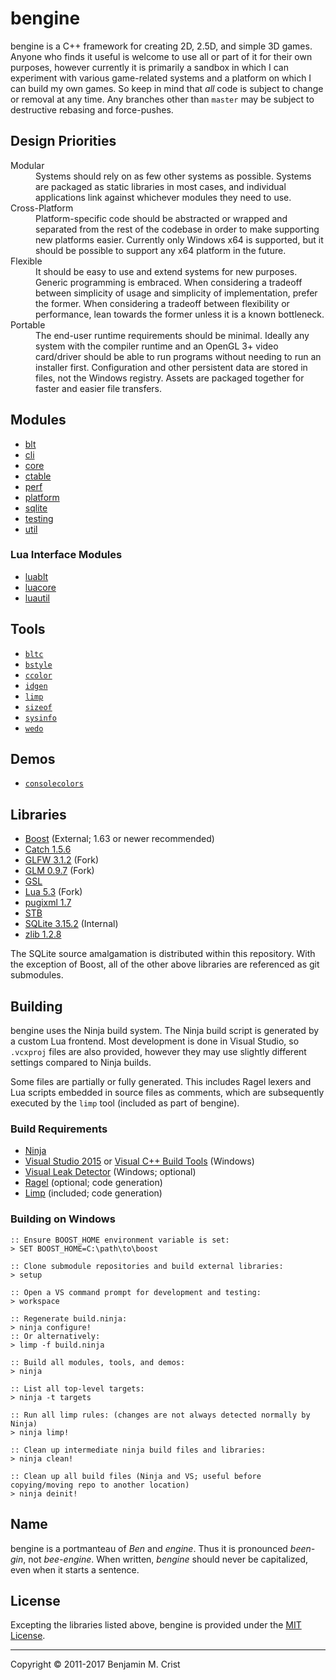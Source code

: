 # bengine
bengine is a C++ framework for creating 2D, 2.5D, and simple 3D games.  Anyone
who finds it useful is welcome to use all or part of it for their own purposes,
however currently it is primarily a sandbox in which I can experiment with
various game-related systems and a platform on which I can build my own games.
So keep in mind that *all* code is subject to change or removal at any time.
Any branches other than `master` may be subject to destructive rebasing and
force-pushes.


## Design Priorities
<dl>
   <dt>Modular</dt>
      <dd>Systems should rely on as few other systems as possible.  Systems are
          packaged as static libraries in most cases, and individual
          applications link against whichever modules they need to use.</dd>
   <dt>Cross-Platform</dt>
      <dd>Platform-specific code should be abstracted or wrapped and separated
          from the rest of the codebase in order to make supporting new
          platforms easier.  Currently only Windows x64 is supported, but it
          should be possible to support any x64 platform in the future.</dd>
   <dt>Flexible</dt>
      <dd>It should be easy to use and extend systems for new purposes.  Generic
          programming is embraced.  When considering a tradeoff between
          simplicity of usage and simplicity of implementation, prefer the
          former.  When considering a tradeoff between flexibility or
          performance, lean towards the former unless it is a known
          bottleneck.</dd>
   <dt>Portable</dt>
      <dd>The end-user runtime requirements should be minimal.  Ideally any
          system with the compiler runtime and an OpenGL 3+ video card/driver
          should be able to run programs without needing to run an installer
          first.  Configuration and other persistent data are stored in files,
          not the Windows registry.  Assets are packaged together for faster
          and easier file transfers.</dd>
</dl>


## Modules
 - [blt](https://github.com/bcrist/bengine-blt)
 - [cli](https://github.com/bcrist/bengine-cli)
 - [core](https://github.com/bcrist/bengine-core)
 - [ctable](https://github.com/bcrist/bengine-ctable)
 - [perf](https://github.com/bcrist/bengine-perf)
 - [platform](https://github.com/bcrist/bengine-platform)
 - [sqlite](https://github.com/bcrist/bengine-sqlite)
 - [testing](https://github.com/bcrist/bengine-testing)
 - [util](https://github.com/bcrist/bengine-util)
 
### Lua Interface Modules
 - [luablt](https://github.com/bcrist/bengine-luablt)
 - [luacore](https://github.com/bcrist/bengine-luacore)
 - [luautil](https://github.com/bcrist/bengine-luautil)


## Tools
 - [`bltc`](https://github.com/bcrist/bengine-bltc)
 - [`bstyle`](https://github.com/bcrist/bengine-bstyle)
 - [`ccolor`](https://github.com/bcrist/bengine-ccolor)
 - [`idgen`](https://github.com/bcrist/bengine-idgen)
 - [`limp`](https://github.com/bcrist/bengine-limp)
 - [`sizeof`](https://github.com/bcrist/bengine-sizeof)
 - [`sysinfo`](https://github.com/bcrist/bengine-sysinfo)
 - [`wedo`](https://github.com/bcrist/bengine-wedo)


## Demos
 - [`consolecolors`](https://github.com/bcrist/consolecolors)


## Libraries 
 - [Boost](http://www.boost.org/) (External; 1.63 or newer recommended)
 - [Catch 1.5.6](https://github.com/philsquared/Catch)
 - [GLFW 3.1.2](https://github.com/bcrist/glfw) (Fork)
 - [GLM 0.9.7](https://github.com/bcrist/glm) (Fork)
 - [GSL](https://github.com/Microsoft/GSL)
 - [Lua 5.3](https://github.com/bcrist/lua) (Fork)
 - [pugixml 1.7](https://github.com/zeux/pugixml)
 - [STB](https://github.com/nothings/stb)
 - [SQLite 3.15.2](http://sqlite.org/) (Internal)
 - [zlib 1.2.8](https://github.com/madler/zlib)

The SQLite source amalgamation is distributed within this repository.  With the
exception of Boost, all of the other above libraries are referenced as git
submodules.


## Building
bengine uses the Ninja build system.  The Ninja build script is generated by a
custom Lua frontend.  Most development is done in Visual Studio, so `.vcxproj`
files are also provided, however they may use slightly different settings
compared to Ninja builds.

Some files are partially or fully generated.  This includes Ragel lexers and
Lua scripts embedded in source files as comments, which are subsequently
executed by the `limp` tool (included as part of bengine).

### Build Requirements
 - [Ninja](https://ninja-build.org/)
 - [Visual Studio 2015](https://www.visualstudio.com/) or [Visual C++ Build Tools](http://landinghub.visualstudio.com/visual-cpp-build-tools) (Windows)
 - [Visual Leak Detector](https://vld.codeplex.com/) (Windows; optional)
 - [Ragel](http://www.colm.net/open-source/ragel/) (optional; code generation)
 - [Limp](https://github.com/bcrist/bengine-limp) (included; code generation)

### Building on Windows
```
:: Ensure BOOST_HOME environment variable is set:
> SET BOOST_HOME=C:\path\to\boost

:: Clone submodule repositories and build external libraries:
> setup

:: Open a VS command prompt for development and testing:
> workspace

:: Regenerate build.ninja:
> ninja configure!
:: Or alternatively:
> limp -f build.ninja

:: Build all modules, tools, and demos:
> ninja

:: List all top-level targets:
> ninja -t targets

:: Run all limp rules: (changes are not always detected normally by Ninja)
> ninja limp!

:: Clean up intermediate ninja build files and libraries:
> ninja clean!

:: Clean up all build files (Ninja and VS; useful before copying/moving repo to another location)
> ninja deinit!
```


## Name
bengine is a portmanteau of *Ben* and *engine*.  Thus it is pronounced
*been-gin*, not *bee-engine*.  When written, *bengine* should never be
capitalized, even when it starts a sentence.


## License
Excepting the libraries listed above, bengine is provided under the [MIT License](./license.md).

---

Copyright &copy; 2011-2017 Benjamin M. Crist
